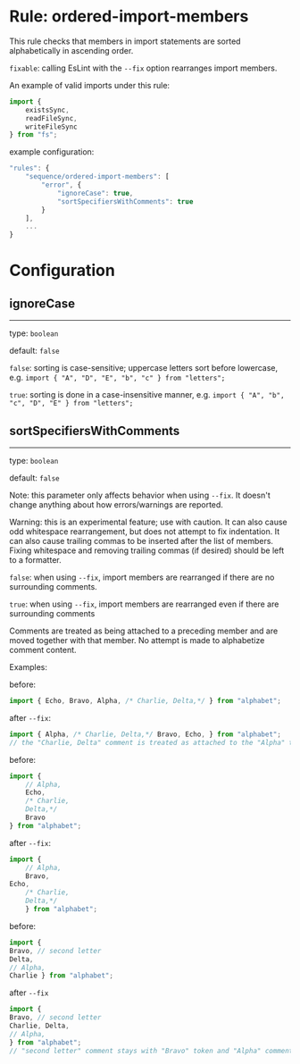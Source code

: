 # Rule: ordered-import-members

This rule checks that members in import statements are sorted alphabetically in ascending order.

`fixable`: calling EsLint with the `--fix` option rearranges import members.

An example of valid imports under this rule:

```javascript
import {
    existsSync,
    readFileSync,
    writeFileSync
} from "fs";
```

example configuration:
```javascript
"rules": {
    "sequence/ordered-import-members": [
        "error", {
            "ignoreCase": true,
            "sortSpecifiersWithComments": true
        }
    ],
    ...
}
```

# Configuration

## ignoreCase
-------------

type: `boolean`

default: `false`

`false`: sorting is case-sensitive; uppercase letters sort before lowercase, e.g. `import { "A", "D", "E", "b", "c" } from "letters";`

`true`: sorting is done in a case-insensitive manner, e.g. `import { "A", "b", "c", "D", "E" } from "letters";`

## sortSpecifiersWithComments
-----------------------------

type: `boolean`

default: `false`

Note: this parameter only affects behavior when using `--fix`. It doesn't change anything about how errors/warnings are reported.

Warning: this is an experimental feature; use with caution. It can also cause odd whitespace rearrangement, but does not attempt to fix indentation. It can also cause trailing commas to be inserted after the list of members. Fixing whitespace and removing trailing commas (if desired) should be left to a formatter.

`false`: when using `--fix`, import members are rearranged if there are no surrounding comments.

`true`: when using `--fix`, import members are rearranged even if there are surrounding comments

Comments are treated as being attached to a preceding member and are moved together with that member. No attempt is made to alphabetize comment content.

Examples:

before:
```javascript
import { Echo, Bravo, Alpha, /* Charlie, Delta,*/ } from "alphabet";
```

after `--fix`:
```javascript
import { Alpha, /* Charlie, Delta,*/ Bravo, Echo, } from "alphabet";
// the "Charlie, Delta" comment is treated as attached to the "Alpha" token and moved with it
```

before:
```javascript
import {
    // Alpha,
    Echo,
    /* Charlie,
    Delta,*/
    Bravo
} from "alphabet";
```

after `--fix`:
```javascript
import {
    // Alpha,
    Bravo,
Echo,
    /* Charlie,
    Delta,*/
    } from "alphabet";
```

before:
```javascript
import {
Bravo, // second letter
Delta,
// Alpha,
Charlie } from "alphabet";
```

after `--fix`
```javascript
import {
Bravo, // second letter
Charlie, Delta,
// Alpha,
} from "alphabet";
// "second letter" comment stays with "Bravo" token and "Alpha" comment stays with "Delta" token
```
